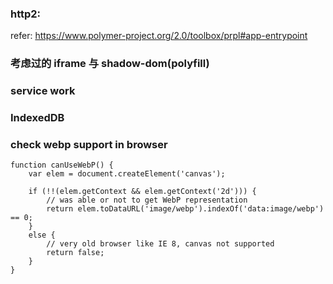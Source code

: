 ### http2:
refer:
https://www.polymer-project.org/2.0/toolbox/prpl#app-entrypoint

### 考虑过的 iframe 与 shadow-dom(polyfill)
### service work

### IndexedDB

### check webp support in browser

```
function canUseWebP() {
    var elem = document.createElement('canvas');

    if (!!(elem.getContext && elem.getContext('2d'))) {
        // was able or not to get WebP representation
        return elem.toDataURL('image/webp').indexOf('data:image/webp') == 0;
    }
    else {
        // very old browser like IE 8, canvas not supported
        return false;
    }
}
```